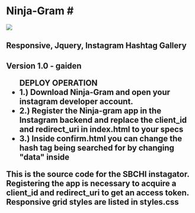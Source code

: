 Ninja-Gram #
===========
<img src ="https://raw.github.com/ArledgeMike/ninja-gram/master/images/ninjagram.png" />
<h2>Responsive, Jquery, Instagram Hashtag Gallery<h2> <p>Version 1.0 - gaiden</P>

<ul>
DEPLOY OPERATION

<li> 1.) Download Ninja-Gram and open your instagram developer account. </li>

<li> 2.) Register the Ninja-gram app in the Instagram backend and replace the client_id and redirect_uri in index.html to your specs</li>

<li> 3.) Inside confirm.html you can change the hash tag being searched for by changing "data" inside <div id="container"> </li>

</ul>

<p>This is the source code for the SBCHI instagator. Registering the app is necessary to acquire a client_id and redirect_uri to get an access token. Responsive grid styles are listed in styles.css</p>
